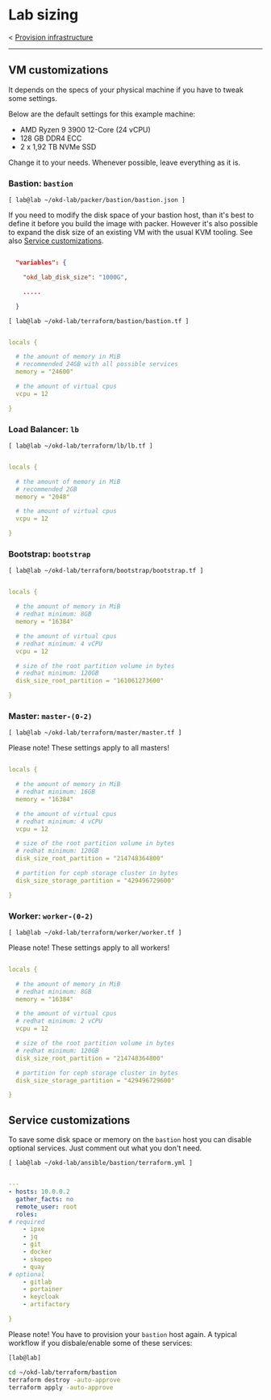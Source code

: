 # Lab sizing

< [Provision infrastructure](02_provision_infrastructure.md)

* * *

## VM customizations

It depends on the specs of your physical machine if you have to tweak some settings.

Below are the default settings for this example machine:

- AMD Ryzen 9 3900 12-Core (24 vCPU)
- 128 GB DDR4 ECC
- 2 x 1,92 TB NVMe SSD

Change it to your needs. Whenever possible, leave everything as it is.

### Bastion: `bastion`

`[ lab@lab ~/okd-lab/packer/bastion/bastion.json ]`

If you need to modify the disk space of your bastion host, than it's best to define it before you build the image with packer. However it's also possible to expand the disk size of an existing VM with the usual KVM tooling. See also [Service customizations](#Service%20customizations).

```JSON

  "variables": {

    "okd_lab_disk_size": "1000G",

    .....

  }
```

`[ lab@lab ~/okd-lab/terraform/bastion/bastion.tf ]`

```YAML

locals {

  # the amount of memory in MiB
  # recommended 24GB with all possible services
  memory = "24600"

  # the amount of virtual cpus
  vcpu = 12

}
```

### Load Balancer: `lb`

`[ lab@lab ~/okd-lab/terraform/lb/lb.tf ]`

```YAML

locals {

  # the amount of memory in MiB
  # recommended 2GB
  memory = "2048"

  # the amount of virtual cpus
  vcpu = 12

}
```

### Bootstrap: `bootstrap`

`[ lab@lab ~/okd-lab/terraform/bootstrap/bootstrap.tf ]`

```YAML

locals {

  # the amount of memory in MiB
  # redhat minimum: 8GB
  memory = "16384"

  # the amount of virtual cpus
  # redhat minimum: 4 vCPU
  vcpu = 12

  # size of the root partition volume in bytes
  # redhat minimum: 120GB
  disk_size_root_partition = "161061273600"

}
```

### Master: `master-(0-2)`

`[ lab@lab ~/okd-lab/terraform/master/master.tf ]`

Please note! These settings apply to all masters!

```YAML

locals {

  # the amount of memory in MiB
  # redhat minimum: 16GB
  memory = "16384"

  # the amount of virtual cpus
  # redhat minimum: 4 vCPU
  vcpu = 12

  # size of the root partition volume in bytes
  # redhat minimum: 120GB
  disk_size_root_partition = "214748364800"

  # partition for ceph storage cluster in bytes
  disk_size_storage_partition = "429496729600"

}
```

### Worker: `worker-(0-2)`

`[ lab@lab ~/okd-lab/terraform/worker/worker.tf ]`

Please note! These settings apply to all workers!

```YAML

locals {

  # the amount of memory in MiB
  # redhat minimum: 8GB
  memory = "16384"

  # the amount of virtual cpus
  # redhat minimum: 2 vCPU
  vcpu = 12

  # size of the root partition volume in bytes
  # redhat minimum: 120GB
  disk_size_root_partition = "214748364800"

  # partition for ceph storage cluster in bytes
  disk_size_storage_partition = "429496729600"

}
```

## Service customizations

To save some disk space or memory on the `bastion` host you can disable optional services. Just comment out what you don't need.

`[ lab@lab ~/okd-lab/ansible/bastion/terraform.yml ]`

```YAML

---
- hosts: 10.0.0.2
  gather_facts: no
  remote_user: root
  roles:
# required
    - ipxe
    - jq
    - git
    - docker
    - skopeo
    - quay
# optional
    - gitlab
    - portainer
    - keycloak
    - artifactory

}
```

Please note! You have to provision your `bastion` host again. A typical workflow if you disbale/enable some of these services:

```bash
[lab@lab]

cd ~/okd-lab/terraform/bastion
terraform destroy -auto-approve
terraform apply -auto-approve
```
